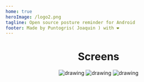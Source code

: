 ```yaml
---
home: true
heroImage: /logo2.png
tagline: Open source posture reminder for Android
footer: Made by Puntogris( Joaquin ) with ❤️
---
```


<Home />

<center>

# Screens

![drawing](https://raw.githubusercontent.com/puntogris/posture-reminder/main/screenshots/1.webp)
![drawing](https://raw.githubusercontent.com/puntogris/posture-reminder/main/screenshots/2.webp)
![drawing](https://raw.githubusercontent.com/puntogris/posture-reminder/main/screenshots/3.webp)


</center>
